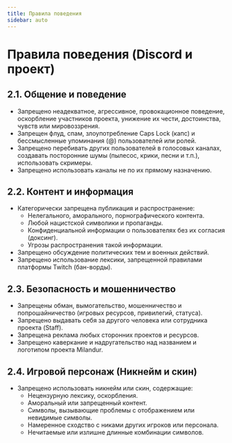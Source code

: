 ```yaml
---
title: Правила поведения
sidebar: auto
---
```


# Правила поведения (Discord и проект)

## 2.1. Общение и поведение

*   Запрещено неадекватное, агрессивное, провокационное поведение, оскорбление участников проекта, унижение их чести, достоинства, чувств или мировоззрения.
*   Запрещен флуд, спам, злоупотребление Caps Lock (капс) и бессмысленные упоминания (@) пользователей или ролей.
*   Запрещено перебивать других пользователей в голосовых каналах, создавать посторонние шумы (пылесос, крики, песни и т.п.), использовать скримеры.
*   Запрещено использовать каналы не по их прямому назначению.

## 2.2. Контент и информация

*   Категорически запрещена публикация и распространение:
    *   Нелегального, аморального, порнографического контента.
    *   Любой нацистской символики и пропаганды.
    *   Конфиденциальной информации о пользователях без их согласия (доксинг).
    *   Угрозы распространения такой информации.
*   Запрещено обсуждение политических тем и военных действий.
*   Запрещено использование лексики, запрещенной правилами платформы Twitch (бан-ворды).

## 2.3. Безопасность и мошенничество

*   Запрещены обман, вымогательство, мошенничество и попрошайничество (игровых ресурсов, привилегий, статуса).
*   Запрещено выдавать себя за другого человека или сотрудника проекта (Staff).
*   Запрещена реклама любых сторонних проектов и ресурсов.
*   Запрещено каверкание и надругательство над названием и логотипом проекта Milandur.

## 2.4. Игровой персонаж (Никнейм и скин)

*   Запрещено использовать никнейм или скин, содержащие:
    *   Нецензурную лексику, оскорбления.
    *   Аморальный или запрещенный контент.
    *   Символы, вызывающие проблемы с отображением или невидимые символы.
    *   Намеренное сходство с никами других игроков или персонала.
    *   Нечитаемые или излишне длинные комбинации символов.